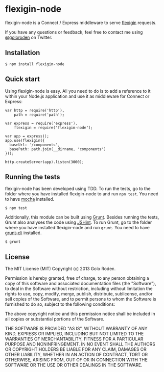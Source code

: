 # flexigin-node

flexigin-node is a Connect / Express middleware to serve [flexigin](https://github.com/robbz/flexigin) requests.

If you have any questions or feedback, feel free to contact me using [@goloroden](https://twitter.com/goloroden) on Twitter.

## Installation

    $ npm install flexigin-node

## Quick start

Using flexigin-node is easy. All you need to do is to add a reference to it within your Node.js application and use it as middleware for Connect or Express:

    var http = require('http'),
        path = require('path');

    var express = require('express'),
        flexigin = require('flexigin-node');

    var app = express();
    app.use(flexigin({
      baseUrl: '/components',
      basePath: path.join(__dirname, 'components')
    }));

    http.createServer(app).listen(3000);

## Running the tests

flexigin-node has been developed using TDD. To run the tests, go to the folder where you have installed flexigin-node to and run `npm test`. You need to have [mocha](https://github.com/visionmedia/mocha) installed.

    $ npm test

Additionally, this module can be built using [Grunt](http://gruntjs.com/). Besides running the tests, Grunt also analyses the code using [JSHint](http://www.jshint.com/). To run Grunt, go to the folder where you have installed flexigin-node and run `grunt`. You need to have [grunt-cli](https://github.com/gruntjs/grunt-cli) installed.

    $ grunt

## License

The MIT License (MIT)
Copyright (c) 2013 Golo Roden.
 
Permission is hereby granted, free of charge, to any person obtaining a copy of this software and associated documentation files (the "Software"), to deal in the Software without restriction, including without limitation the rights to use, copy, modify, merge, publish, distribute, sublicense, and/or sell copies of the Software, and to permit persons to whom the Software is furnished to do so, subject to the following conditions:
 
The above copyright notice and this permission notice shall be included in all copies or substantial portions of the Software.
 
THE SOFTWARE IS PROVIDED "AS IS", WITHOUT WARRANTY OF ANY KIND, EXPRESS OR IMPLIED, INCLUDING BUT NOT LIMITED TO THE WARRANTIES OF MERCHANTABILITY, FITNESS FOR A PARTICULAR PURPOSE AND NONINFRINGEMENT. IN NO EVENT SHALL THE AUTHORS OR COPYRIGHT HOLDERS BE LIABLE FOR ANY CLAIM, DAMAGES OR OTHER LIABILITY, WHETHER IN AN ACTION OF CONTRACT, TORT OR OTHERWISE, ARISING FROM, OUT OF OR IN CONNECTION WITH THE SOFTWARE OR THE USE OR OTHER DEALINGS IN THE SOFTWARE.